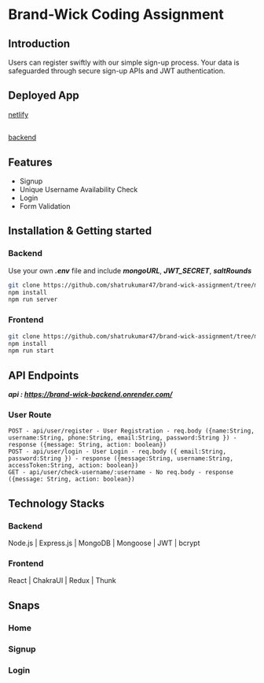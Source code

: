 # Brand-Wick Coding Assignment

## Introduction
  Users can register swiftly with our simple sign-up process. Your data is safeguarded through secure sign-up APIs and JWT authentication.
  
## Deployed App

[netlify](https://unique-tulumba-dbf463.netlify.app/)
##
[backend](https://brand-wick-backend.onrender.com/)

## Features

- Signup
- Unique Username Availability Check
- Login
- Form Validation

## Installation & Getting started

### Backend
Use your own ***.env*** file and include ***mongoURL***, ***JWT_SECRET***, ***saltRounds***
```bash
git clone https://github.com/shatrukumar47/brand-wick-assignment/tree/main/backend
npm install
npm run server
```

### Frontend
```bash
git clone https://github.com/shatrukumar47/brand-wick-assignment/tree/main/frontend
npm install
npm run start
```

## API Endpoints
***api : https://brand-wick-backend.onrender.com/***

### User Route

```
POST - api/user/register - User Registration - req.body ({name:String, username:String, phone:String, email:String, password:String }) - response ({message: String, action: boolean})
POST - api/user/login - User Login - req.body ({ email:String, password:String }) - response ({message:String, username:String, accessToken:String, action: boolean})
GET - api/user/check-username/:username - No req.body - response ({message: String, action: boolean})
```

## Technology Stacks

### Backend
 Node.js | Express.js | MongoDB | Mongoose | JWT | bcrypt

### Frontend
 React | ChakraUI | Redux | Thunk


## Snaps
### Home

### Signup

### Login










 
